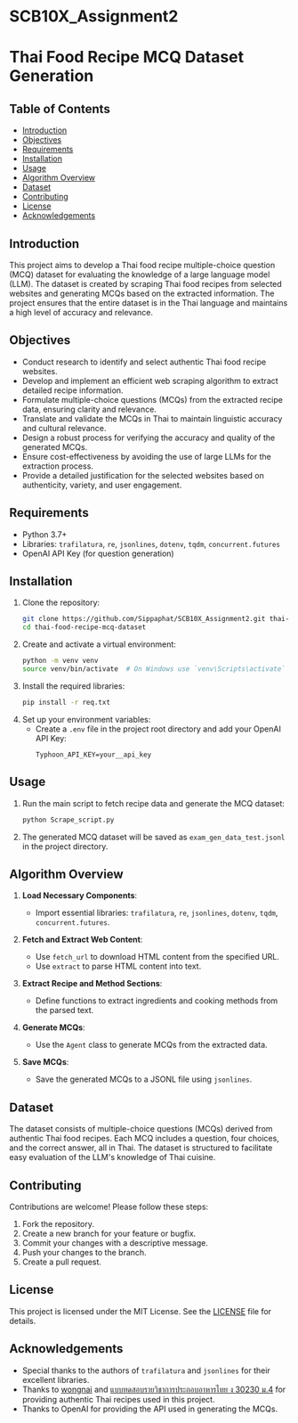 # SCB10X_Assignment2
# Thai Food Recipe MCQ Dataset Generation

## Table of Contents
- [Introduction](#introduction)
- [Objectives](#objectives)
- [Requirements](#requirements)
- [Installation](#installation)
- [Usage](#usage)
- [Algorithm Overview](#algorithm-overview)
- [Dataset](#dataset)
- [Contributing](#contributing)
- [License](#license)
- [Acknowledgements](#acknowledgements)

## Introduction
This project aims to develop a Thai food recipe multiple-choice question (MCQ) dataset for evaluating the knowledge of a large language model (LLM). The dataset is created by scraping Thai food recipes from selected websites and generating MCQs based on the extracted information. The project ensures that the entire dataset is in the Thai language and maintains a high level of accuracy and relevance.

## Objectives
- Conduct research to identify and select authentic Thai food recipe websites.
- Develop and implement an efficient web scraping algorithm to extract detailed recipe information.
- Formulate multiple-choice questions (MCQs) from the extracted recipe data, ensuring clarity and relevance.
- Translate and validate the MCQs in Thai to maintain linguistic accuracy and cultural relevance.
- Design a robust process for verifying the accuracy and quality of the generated MCQs.
- Ensure cost-effectiveness by avoiding the use of large LLMs for the extraction process.
- Provide a detailed justification for the selected websites based on authenticity, variety, and user engagement.

## Requirements
- Python 3.7+
- Libraries: `trafilatura`, `re`, `jsonlines`, `dotenv`, `tqdm`, `concurrent.futures`
- OpenAI API Key (for question generation)

## Installation
1. Clone the repository:
    ```bash
    git clone https://github.com/Sippaphat/SCB10X_Assignment2.git thai-food-recipe-mcq-dataset
    cd thai-food-recipe-mcq-dataset
    ```
2. Create and activate a virtual environment:
    ```bash
    python -m venv venv
    source venv/bin/activate  # On Windows use `venv\Scripts\activate`
    ```
3. Install the required libraries:
    ```bash
    pip install -r req.txt
    ```
4. Set up your environment variables:
    - Create a `.env` file in the project root directory and add your OpenAI API Key:
      ```plaintext
      Typhoon_API_KEY=your__api_key
      ```

## Usage
1. Run the main script to fetch recipe data and generate the MCQ dataset:
    ```bash
    python Scrape_script.py
    ```
2. The generated MCQ dataset will be saved as `exam_gen_data_test.jsonl` in the project directory.

## Algorithm Overview
1. **Load Necessary Components**:
    - Import essential libraries: `trafilatura`, `re`, `jsonlines`, `dotenv`, `tqdm`, `concurrent.futures`.

2. **Fetch and Extract Web Content**:
    - Use `fetch_url` to download HTML content from the specified URL.
    - Use `extract` to parse HTML content into text.

3. **Extract Recipe and Method Sections**:
    - Define functions to extract ingredients and cooking methods from the parsed text.

4. **Generate MCQs**:
    - Use the `Agent` class to generate MCQs from the extracted data.

5. **Save MCQs**:
    - Save the generated MCQs to a JSONL file using `jsonlines`.

## Dataset
The dataset consists of multiple-choice questions (MCQs) derived from authentic Thai food recipes. Each MCQ includes a question, four choices, and the correct answer, all in Thai. The dataset is structured to facilitate easy evaluation of the LLM's knowledge of Thai cuisine.

## Contributing
Contributions are welcome! Please follow these steps:
1. Fork the repository.
2. Create a new branch for your feature or bugfix.
3. Commit your changes with a descriptive message.
4. Push your changes to the branch.
5. Create a pull request.

## License
This project is licensed under the MIT License. See the [LICENSE](LICENSE) file for details.

## Acknowledgements
- Special thanks to the authors of `trafilatura` and `jsonlines` for their excellent libraries.
- Thanks to [wongnai](https://www.wongnai.com/) and [แบบทดสอบรายวิชาการประกอบอาหารไทย ง 30230 ม.4](https://krupaga.wordpress.com/category/แบบทดสอบรายวิชาการประก/) for providing authentic Thai recipes used in this project.
- Thanks to OpenAI for providing the API used in generating the MCQs.
